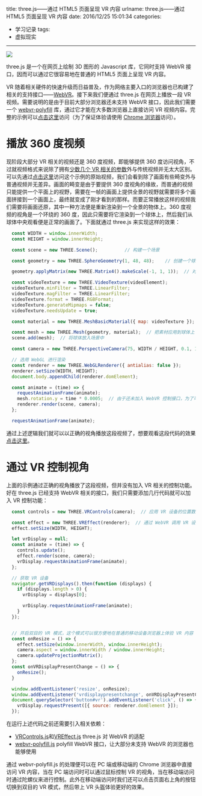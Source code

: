 title: three.js——通过 HTML5 页面呈现 VR 内容
urlname: three.js——通过 HTML5 页面呈现 VR 内容
date: 2016/12/25 15:01:34
categories:
- 学习记录
tags:
- 虚拟现实

---
![](https://image.covertness.cn/vr_player_vr.jpg)

three.js 是一个在网页上绘制 3D 图形的 Javascript 库，它同时支持 WebVR 接口，因而可以通过它很容易地在普通的 HTML5 页面上呈现 VR 内容。
<!-- more -->

VR 随着相关硬件的快速升级而日益普及，作为网络主要入口的浏览器也已构建了相关的支持接口——[WebVR](https://webvr.info/)。接下来我们便通过 three.js 在网页上播放一段 VR 视频。需要说明的是由于目前大部分浏览器还未支持 WebVR 接口，因此我们需要一个 [webvr-polyfill](https://github.com/googlevr/webvr-polyfill) 库，通过它才能在大多数浏览器上直接访问 VR 视频内容。完整的示例可以[点击这里](http://covertness.coding.me/vr-player/)访问（为了保证体验请使用 [Chrome 浏览器](http://www.google.cn/chrome/browser/)访问）。

# 播放 360 度视频
现阶段大部分 VR 相关的视频还是 360 度视频，即能够提供 360 度访问视角，不过就视频格式来说除了拥有[少数几个 VR 相关的参数](https://github.com/google/spatial-media/blob/master/docs/spherical-video-v2-rfc.md)外与传统视频并无太大区别。可以先通过[点击这里](https://image.covertness.cn/vr_player_Dance.mp4)访问这个示例的原始视频，我们会看到除了画面有些畸变外与普通视频并无差异。画面的畸变是由于要提供 360 度视角的缘故，而普通的视频只能提供一个平面上的视野，需要在一帧的画面上提供全景的视野就需要将多个画面拼接到一个画面上，最终就变成了刚才看到的那样。而要正常播放这样的视频我们需要将画面还原，其中一种方法便是重新渲染到一个全景的物体上。360 度视频的视角是一个环绕的 360 度，因此只需要将它渲染到一个球体上，然后我们从球体中央观看便是正常的画面了。下面就通过 three.js 来实现这样的效果：
```js
  const WIDTH = window.innerWidth;
  const HEIGHT = window.innerHeight;

  const scene = new THREE.Scene();          // 构建一个场景

  const geometry = new THREE.SphereGeometry(1, 48, 48);    // 创建一个球体， three.js 可以创建很多 3D 物体，可以参考 http://www.52jb.net/biancheng/6921.html

  geometry.applyMatrix(new THREE.Matrix4().makeScale(-1, 1, 1));  // 对球体进行矩阵转换，因为我们最终需要从球体中央进行观看，具体转换逻辑可以参看 http://www.opengl-tutorial.org/beginners-tutorials/tutorial-3-matrices/

  const videoTexture = new THREE.VideoTexture(videoElement);
  videoTexture.minFilter = THREE.LinearFilter;
  videoTexture.magFilter = THREE.LinearFilter;
  videoTexture.format = THREE.RGBFormat;
  videoTexture.generateMipmaps = false;
  videoTexture.needsUpdate = true;

  const material = new THREE.MeshBasicMaterial({ map: videoTexture });  // 创建一个素材，将要渲染的视频应用到它上面

  const mesh = new THREE.Mesh(geometry, material);  // 把素材应用到球体上
  scene.add(mesh);  // 将球体放入场景中

  const camera = new THREE.PerspectiveCamera(75, WIDTH / HEIGHT, 0.1, 100);  // 创建视角，相关参数可参考 http://blog.csdn.net/lingedeng/article/details/7302204

  // 选用 WebGL 进行渲染
  const renderer = new THREE.WebGLRenderer({ antialias: false });
  renderer.setSize(WIDTH, HEIGHT);
  document.body.appendChild(renderer.domElement);

  const animate = (time) => {
    requestAnimationFrame(animate);
    mesh.rotation.y = time * 0.0005;  // 由于还未加入 WebVR 控制接口，为了可以看到整个视角我们先让球体旋转起来
    renderer.render(scene, camera);
  };

  requestAnimationFrame(animate);
```

通过上述逻辑我们就可以以正确的视角播放这段视频了，想要观看这段代码的效果[点击这里](http://covertness.coding.me/vr-player/display.html)。

# 通过 VR 控制视角
上面的示例通过正确的视角播放了这段视频，但并没有加入 VR 相关的控制功能。好在 three.js 已经支持 WebVR 相关的接口，我们只需要添加几行代码就可以加入 VR 控制功能：
```js
  const controls = new THREE.VRControls(camera);  // 应用 VR 设备的位置数据到视角上，这样在旋转 VR 设备时就能同步更新视角了

  const effect = new THREE.VREffect(renderer);  // 通过 WebVR 调用 VR 设备接口进行渲染
  effect.setSize(WIDTH, HEIGHT);

  let vrDisplay = null;
  const animate = (time) => {
    controls.update();
    effect.render(scene, camera);
    vrDisplay.requestAnimationFrame(animate);
  };

  // 获取 VR 设备
  navigator.getVRDisplays().then(function (displays) {
    if (displays.length > 0) {
      vrDisplay = displays[0];

      vrDisplay.requestAnimationFrame(animate);
    }
  });


  // 开启双目的 VR 模式，这个模式可以很方便地在普通的移动设备浏览器上体验 VR 内容
  const onResize = () => {
    effect.setSize(window.innerWidth, window.innerHeight);
    camera.aspect = window.innerWidth / window.innerHeight;
    camera.updateProjectionMatrix();
  };
  const onVRDisplayPresentChange = () => {
    onResize();
  }

  window.addEventListener('resize', onResize);
  window.addEventListener('vrdisplaypresentchange', onVRDisplayPresentChange);
  document.querySelector('button#vr').addEventListener('click', () => {
    vrDisplay.requestPresent([{ source: renderer.domElement }]);
  });
```

在运行上述代码之前还需要引入相关依赖：
- [VRControls.js](https://github.com/mrdoob/three.js/blob/dev/examples/js/controls/VRControls.js)和[VREffect.js](https://github.com/mrdoob/three.js/blob/dev/examples/js/effects/VREffect.js) three.js 对 WebVR 的适配
- [webvr-polyfill.js](https://github.com/googlevr/webvr-polyfill/blob/master/build/webvr-polyfill.js) polyfill WebVR 接口，让大部分未支持 WebVR 的浏览器也能够使用

通过 webvr-polyfill.js 的处理便可以在 PC 端或移动端的 Chrome 浏览器中直接访问 VR 内容，当在 PC 端访问时可以通过鼠标控制 VR 的视角，当在移动端访问时通过陀螺仪来进行控制。此外在移动端访问时我们还可以点击页面右上角的按钮切换到双目的 VR 模式，然后带上 VR 头盔体验更好的效果。
